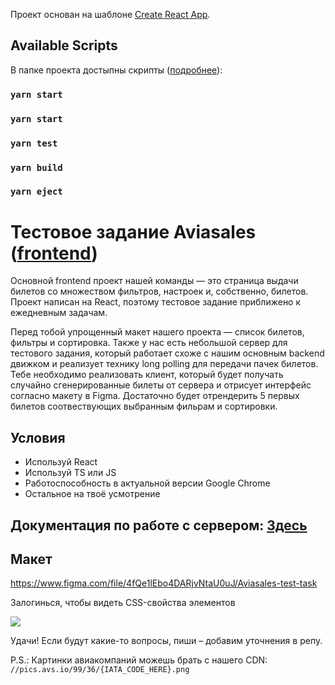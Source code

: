 Проект основан на шаблоне [Create React App](https://github.com/facebook/create-react-app).

## Available Scripts

В папке проекта достыпны скрипты ([подробнее](/Template-info.md)):
### `yarn start`
### `yarn start`
### `yarn test`
### `yarn build`
### `yarn eject`

# Тестовое задание Aviasales ([frontend](https://aviasales.recruitee.com/o/frontend-developer-js-coffeescript-react%C2%A0redux--aviasalesru))

Основной frontend проект нашей команды — это страница выдачи билетов со множеством фильтров, настроек и, собственно, билетов.
Проект написан на React, поэтому тестовое задание приближено к ежедневным задачам.

Перед тобой упрощенный макет нашего проекта — список билетов, фильтры и сортировка. Также у нас есть небольшой сервер для тестового задания, который работает схоже с нашим основным backend движком и реализует технику long polling для передачи пачек билетов. Тебе необходимо реализовать клиент, который будет получать случайно сгенерированные билеты от сервера и отрисует интерфейс согласно макету в Figma. Достаточно будет отрендерить 5 первых билетов соотвествующих выбранным фильрам и сортировки.

## Условия

- Используй React
- Используй TS или JS
- Работоспособность в актуальной версии Google Chrome
- Остальное на твоё усмотрение

## Документация по работе с сервером: [Здесь](/aviasales_frontend/server.md)

## Макет

https://www.figma.com/file/4fQe1lEbo4DARjvNtaU0uJ/Aviasales-test-task

Залогинься, чтобы видеть CSS-свойства элементов

![](search_preview.png?raw=true)

Удачи! Если будут какие-то вопросы, пиши – добавим уточнения в репу.

P.S.: Картинки авиакомпаний можешь брать с нашего CDN: `//pics.avs.io/99/36/{IATA_CODE_HERE}.png`
